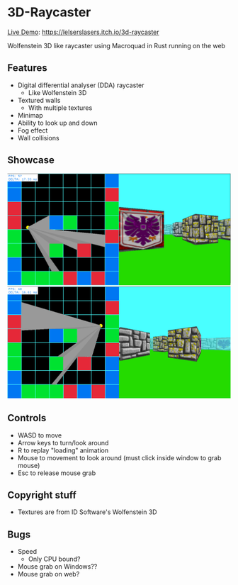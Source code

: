 # 3D-Raycaster

[Live Demo](https://lelserslasers.itch.io/3d-raycaster): https://lelserslasers.itch.io/3d-raycaster

Wolfenstein 3D like raycaster using Macroquad in Rust running on the web

## Features

- Digital differential analyser (DDA) raycaster
	- Like Wolfenstein 3D
- Textured walls
	- With multiple textures
- Minimap
- Ability to look up and down
- Fog effect
- Wall collisions

## Showcase

![Showcase 1](./Showcase/Screenshot1.png)
![Showcase 2](./Showcase/Screenshot2.png)

## Controls

- WASD to move
- Arrow keys to turn/look around
- R to replay "loading" animation
- Mouse to movement to look around (must click inside window to grab mouse)
- Esc to release mouse grab


## Copyright stuff

- Textures are from ID Software's Wolfenstein 3D

## Bugs

- Speed
	- Only CPU bound?
- Mouse grab on Windows??
- Mouse grab on web?
